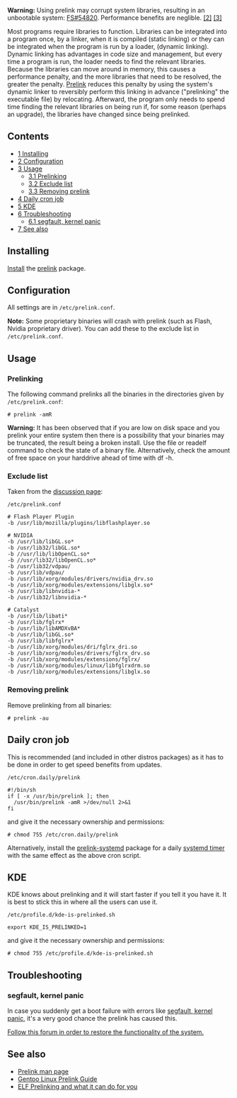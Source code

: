 **Warning:** Using prelink may corrupt system libraries, resulting in an unbootable system: [FS#54820](https://bugs.archlinux.org/task/54820). Performance benefits are neglible. [[2]](https://pagure.io/fesco/issue/1183) [[3]](http://lwn.net/Articles/341244/)

Most programs require libraries to function. Libraries can be integrated into a program once, by a linker, when it is compiled (static linking) or they can be integrated when the program is run by a loader, (dynamic linking). Dynamic linking has advantages in code size and management, but every time a program is run, the loader needs to find the relevant libraries. Because the libraries can move around in memory, this causes a performance penalty, and the more libraries that need to be resolved, the greater the penalty. [Prelink](https://en.wikipedia.org/wiki/Prelink "w:Prelink") reduces this penalty by using the system's dynamic linker to reversibly perform this linking in advance ("prelinking" the executable file) by relocating. Afterward, the program only needs to spend time finding the relevant libraries on being run if, for some reason (perhaps an upgrade), the libraries have changed since being prelinked.

## Contents

*   [1 Installing](#Installing)
*   [2 Configuration](#Configuration)
*   [3 Usage](#Usage)
    *   [3.1 Prelinking](#Prelinking)
    *   [3.2 Exclude list](#Exclude_list)
    *   [3.3 Removing prelink](#Removing_prelink)
*   [4 Daily cron job](#Daily_cron_job)
*   [5 KDE](#KDE)
*   [6 Troubleshooting](#Troubleshooting)
    *   [6.1 segfault, kernel panic](#segfault.2C_kernel_panic)
*   [7 See also](#See_also)

## Installing

[Install](/index.php/Install "Install") the [prelink](https://aur.archlinux.org/packages/prelink/) package.

## Configuration

All settings are in `/etc/prelink.conf`.

**Note:** Some proprietary binaries will crash with prelink (such as Flash, Nvidia proprietary driver). You can add these to the exclude list in `/etc/prelink.conf`.

## Usage

### Prelinking

The following command prelinks all the binaries in the directories given by `/etc/prelink.conf`:

```
# prelink -amR

```

**Warning:** It has been observed that if you are low on disk space and you prelink your entire system then there is a possibility that your binaries may be truncated, the result being a broken install. Use the file or readelf command to check the state of a binary file. Alternatively, check the amount of free space on your harddrive ahead of time with df -h.

### Exclude list

Taken from the [discussion page](/index.php/Talk:Prelink#Exclude_list "Talk:Prelink"):

 `/etc/prelink.conf` 
```
# Flash Player Plugin
-b /usr/lib/mozilla/plugins/libflashplayer.so

# NVIDIA
-b /usr/lib/libGL.so*
-b /usr/lib32/libGL.so*
-b //usr/lib/libOpenCL.so*
-b //usr/lib32/libOpenCL.so*
-b /usr/lib32/vdpau/
-b /usr/lib/vdpau/
-b /usr/lib/xorg/modules/drivers/nvidia_drv.so
-b /usr/lib/xorg/modules/extensions/libglx.so*
-b /usr/lib/libnvidia-*
-b /usr/lib32/libnvidia-*

# Catalyst
-b /usr/lib/libati*
-b /usr/lib/fglrx*
-b /usr/lib/libAMDXvBA*
-b /usr/lib/libGL.so*
-b /usr/lib/libfglrx*
-b /usr/lib/xorg/modules/dri/fglrx_dri.so
-b /usr/lib/xorg/modules/drivers/fglrx_drv.so
-b /usr/lib/xorg/modules/extensions/fglrx/
-b /usr/lib/xorg/modules/linux/libfglrxdrm.so
-b /usr/lib/xorg/modules/extensions/libglx.so

```

### Removing prelink

Remove prelinking from all binaries:

```
# prelink -au

```

## Daily cron job

This is recommended (and included in other distros packages) as it has to be done in order to get speed benefits from updates.

 `/etc/cron.daily/prelink` 
```
#!/bin/sh
if [ -x /usr/bin/prelink ]; then
  /usr/bin/prelink -amR >/dev/null 2>&1
fi

```

and give it the necessary ownership and permissions:

```
# chmod 755 /etc/cron.daily/prelink

```

Alternatively, install the [prelink-systemd](https://aur.archlinux.org/packages/prelink-systemd/) package for a daily [systemd timer](/index.php/Systemd/Timers "Systemd/Timers") with the same effect as the above cron script.

## KDE

KDE knows about prelinking and it will start faster if you tell it you have it. It is best to stick this in where all the users can use it.

 `/etc/profile.d/kde-is-prelinked.sh` 
```
export KDE_IS_PRELINKED=1

```

and give it the necessary ownership and permissions:

```
# chmod 755 /etc/profile.d/kde-is-prelinked.sh

```

## Troubleshooting

### segfault, kernel panic

In case you suddenly get a boot failure with errors like [segfault, kernel panic](https://forum.manjaro.org/t/kernel-panic-after-todays-update/32130), it's a very good chance the prelink has caused this.

[Follow this forum in order to restore the functionality of the system.](https://bbs.archlinux.org/viewtopic.php?id=112484,)

## See also

*   [Prelink man page](http://linux.die.net/man/8/prelink)
*   [Gentoo Linux Prelink Guide](http://www.gentoo.org/doc/en/prelink-howto.xml)
*   [ELF Prelinking and what it can do for you](http://crast.us/james/articles/prelink.php)